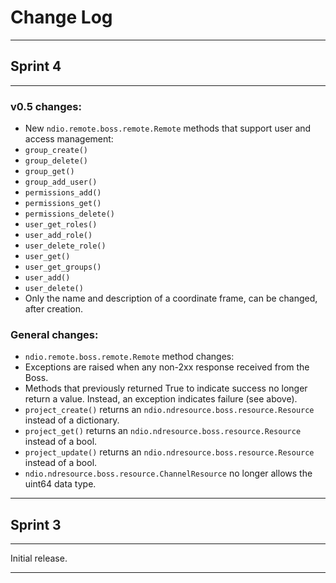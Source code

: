 # Change Log
____________

## Sprint 4
___________

### v0.5 changes:
* New `ndio.remote.boss.remote.Remote` methods that support user and access management:
 * `group_create()`
 * `group_delete()`
 * `group_get()`
 * `group_add_user()`
 * `permissions_add()`
 * `permissions_get()`
 * `permissions_delete()`
 * `user_get_roles()`
 * `user_add_role()`
 * `user_delete_role()`
 * `user_get()`
 * `user_get_groups()`
 * `user_add()`
 * `user_delete()`
* Only the name and description of a coordinate frame, can be changed, after creation.

### General changes:
* `ndio.remote.boss.remote.Remote` method changes:
 * Exceptions are raised when any non-2xx response received from the Boss.
 * Methods that previously returned True to indicate success no longer return a value.  Instead, an exception indicates failure (see above).
 * `project_create()` returns an `ndio.ndresource.boss.resource.Resource` instead of a dictionary.
 * `project_get()` returns an `ndio.ndresource.boss.resource.Resource` instead of a bool.
 * `project_update()` returns an `ndio.ndresource.boss.resource.Resource` instead of a bool.
* `ndio.ndresource.boss.resource.ChannelResource` no longer allows the uint64 data type.

___________

## Sprint 3
___________

Initial release.

___________
